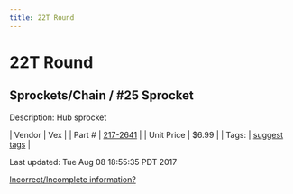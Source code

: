 ```yaml
---
title: 22T Round
---
```


# 22T Round
## Sprockets/Chain / #25 Sprocket
Description: 	Hub sprocket 

| Vendor | Vex | 
| Part # | [217-2641](http://www.vexrobotics.com/vexpro/motion/sprockets-and-chain/25-sprockets.html) | 
| Unit Price | $6.99 | 
| Tags: | [suggest tags](https://docs.google.com/forms/d/e/1FAIpQLSeWyY8v3RgOty-MyWmh9U0iivNYN_molChYyS-0U-o-kOAv_g/viewform) | 

Last updated: Tue Aug 08 18:55:35 PDT 2017

 [Incorrect/Incomplete information?](https://docs.google.com/forms/d/e/1FAIpQLSeWyY8v3RgOty-MyWmh9U0iivNYN_molChYyS-0U-o-kOAv_g/viewform)